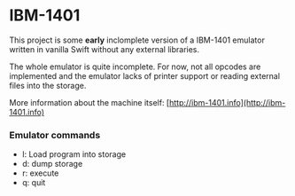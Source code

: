 # IBM-1401

This project is some **early** inclomplete version of a IBM-1401 emulator written in vanilla Swift without any external libraries.

The whole emulator is quite incomplete. For now, not all opcodes are implemented and the emulator lacks of printer support or reading
external files into the storage.

More information about the machine itself: [http://ibm-1401.info](http://ibm-1401.info)

### Emulator commands

* l: Load program into storage
* d: dump storage
* r: execute
* q: quit
